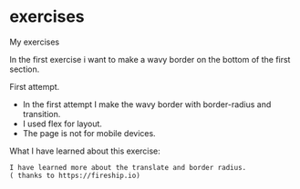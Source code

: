 # exercises

My exercises

In the first exercise i want to make a wavy border on the bottom of the first section.

First attempt.

- In the first attempt I make the wavy border with border-radius and transition.
- I used flex for layout.
- The page is not for mobile devices.

What I have learned about this exercise:

    I have learned more about the translate and border radius.
    ( thanks to https://fireship.io)
